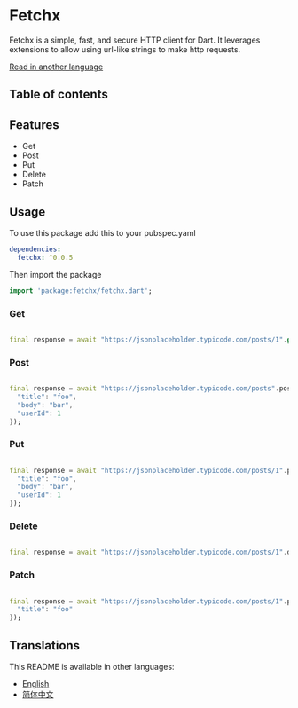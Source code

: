 # Fetchx

Fetchx is a simple, fast, and secure HTTP client for Dart. It leverages extensions to allow using url-like strings to make http requests.

[Read in another language](#translations)

## Table of contents

## Features

- Get
- Post
- Put
- Delete
- Patch

## Usage

To use this package add this to your pubspec.yaml

```yaml
dependencies:
  fetchx: ^0.0.5
```

Then import the package

```dart
import 'package:fetchx/fetchx.dart';
```

### Get

```dart

final response = await "https://jsonplaceholder.typicode.com/posts/1".get();

```

### Post

```dart

final response = await "https://jsonplaceholder.typicode.com/posts".post({
  "title": "foo",
  "body": "bar",
  "userId": 1
});

```

### Put

```dart

final response = await "https://jsonplaceholder.typicode.com/posts/1".put({
  "title": "foo",
  "body": "bar",
  "userId": 1
});

```

### Delete

```dart

final response = await "https://jsonplaceholder.typicode.com/posts/1".delete();

```

### Patch

```dart

final response = await "https://jsonplaceholder.typicode.com/posts/1".patch({
  "title": "foo"
});

```

## Translations

This README is available in other languages:

- [English](README.md) 
- [简体中文](README_zh_CN.md)

